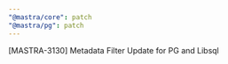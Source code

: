 ```yaml
---
"@mastra/core": patch
"@mastra/pg": patch
---
```


[MASTRA-3130] Metadata Filter Update for PG and Libsql
